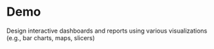 # Demo
Design interactive dashboards and reports using various visualizations (e.g., bar charts, maps, slicers)
